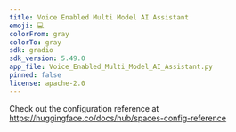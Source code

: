 ```yaml
---
title: Voice Enabled Multi Model AI Assistant
emoji: 💻
colorFrom: gray
colorTo: gray
sdk: gradio
sdk_version: 5.49.0
app_file: Voice_Enabled_Multi_Model_AI_Assistant.py
pinned: false
license: apache-2.0
---
```


Check out the configuration reference at https://huggingface.co/docs/hub/spaces-config-reference
